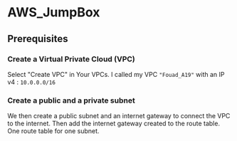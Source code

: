 # AWS_JumpBox

## Prerequisites

### Create a Virtual Private Cloud (VPC)
Select "Create VPC" in Your VPCs. I called my VPC ```"Fouad_A19"``` with an IP v4 : ```10.0.0.0/16``` 

### Create a public and a private subnet
We then create a public subnet  and an internet gateway to connect the VPC to the internet. Then add the internet gateway created to the route table. One route table for one subnet.
